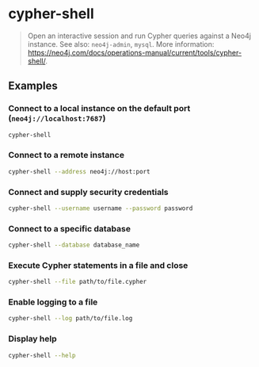 # cypher-shell

> Open an interactive session and run Cypher queries against a Neo4j instance. See also: `neo4j-admin`, `mysql`. More information: <https://neo4j.com/docs/operations-manual/current/tools/cypher-shell/>.

## Examples

### Connect to a local instance on the default port (`neo4j://localhost:7687`)

```bash
cypher-shell
```

### Connect to a remote instance

```bash
cypher-shell --address neo4j://host:port
```

### Connect and supply security credentials

```bash
cypher-shell --username username --password password
```

### Connect to a specific database

```bash
cypher-shell --database database_name
```

### Execute Cypher statements in a file and close

```bash
cypher-shell --file path/to/file.cypher
```

### Enable logging to a file

```bash
cypher-shell --log path/to/file.log
```

### Display help

```bash
cypher-shell --help
```
